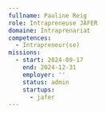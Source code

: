 ```yaml
---
fullname: Pauline Reig
role: Intrapreneuse JAFER
domaine: Intraprenariat
competences:
  - Intrapreneur(se)
missions:
  - start: 2024-09-17
    end: 2024-12-31
    employer: ''
    status: admin
    startups:
      - jafer
---
```

